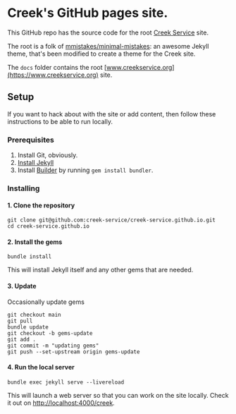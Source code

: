 # Creek's GitHub pages site.

This GitHub repo has the source code for the root [Creek Service](https://www.creekservice.org) site.

The root is a folk of [mmistakes/minimal-mistakes](https://github.com/mmistakes/minimal-mistakes):
an awesome Jekyll theme, that's been modified to create a theme for the Creek site.

The `docs` folder contains the root [www.creekservice.org](https://www.creekservice.org) site.


## Setup

If you want to hack about with the site or add content, then follow these instructions to be able to run locally.

### Prerequisites

1. Install Git, obviously.
2. [Install Jekyll](https://jekyllrb.com/docs/installation)
3. Install [Builder](https://bundler.io/) by running `gem install bundler`.

### Installing

#### 1. Clone the repository

```shell
git clone git@github.com:creek-service/creek-service.github.io.git
cd creek-service.github.io
```
#### 2. Install the gems

```shell
bundle install
```
This will install Jekyll itself and any other gems that are needed.

#### 3. Update

Occasionally update gems

```shell
git checkout main
git pull
bundle update
git checkout -b gems-update
git add .
git commit -m "updating gems"
git push --set-upstream origin gems-update
```

#### 4. Run the local server

```shell
bundle exec jekyll serve --livereload
```

This will launch a web server so that you can work on the site locally.
Check it out on [http://localhost:4000/creek](http://localhost:4000/creek).
